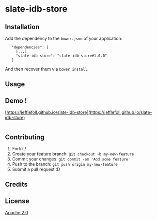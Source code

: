 # slate-idb-store 

## Installation

Add the dependency to the `bower.json` of your application:

```
   "dependencies": {
     [...]
     "slate-idb-store": "slate-idb-store#1.0.0"
   }
``` 

And then recover them via `bower install`.

## Usage


## Demo !

[https://jefflefoll.github.io/slate-idb-store](https://jefflefoll.github.io/slate-idb-store)
 
```html
``` 

## Contributing

1. Fork it!
2. Create your feature branch: `git checkout -b my-new-feature`
3. Commit your changes: `git commit -am 'Add some feature'`
4. Push to the branch: `git push origin my-new-feature`
5. Submit a pull request :D


## Credits


## License

[Apache 2.0](http://www.apache.org/licenses/LICENSE-2.0)
